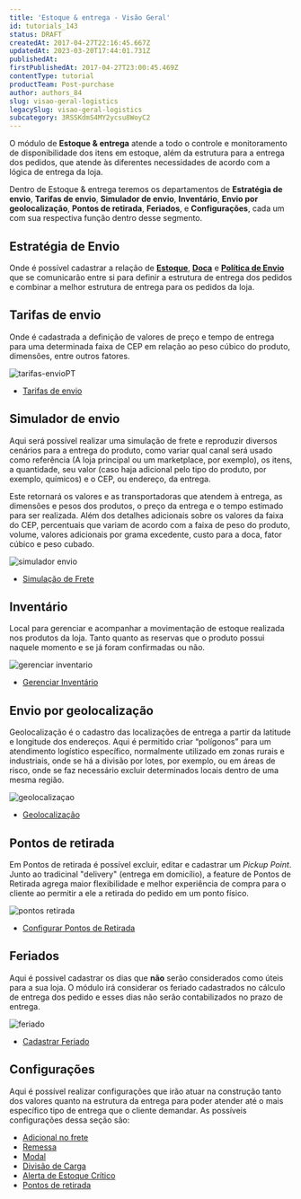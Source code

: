 ```yaml
---
title: 'Estoque & entrega - Visão Geral'
id: tutorials_143
status: DRAFT
createdAt: 2017-04-27T22:16:45.667Z
updatedAt: 2023-03-20T17:44:01.731Z
publishedAt: 
firstPublishedAt: 2017-04-27T23:00:45.469Z
contentType: tutorial
productTeam: Post-purchase
author: authors_84
slug: visao-geral-logistics
legacySlug: visao-geral-logistics
subcategory: 3RSSKdmS4MY2ycsu8WoyC2
---
```


O módulo de **Estoque & entrega** atende a todo o controle e monitoramento de disponibilidade dos itens em estoque, além da estrutura para a entrega dos pedidos, que atende às diferentes necessidades de acordo com a lógica de entrega da loja.

Dentro de Estoque & entrega teremos os departamentos de **Estratégia de envio**, **Tarifas de envio**, **Simulador de envio**, **Inventário**, **Envio por geolocalização**, **Pontos de retirada**, **Feriados**, e **Configurações**, cada um com sua respectiva função dentro desse segmento.

## Estratégia de Envio

Onde é possível cadastrar a relação de **[Estoque](https://help.vtex.com/pt/tutorial/estoque--6oIxvsVDTtGpO7y6zwhGpb)**, **[Doca](https://help.vtex.com/pt/tutorial/doca--5DY8xHEjOLYDVL41Urd5qj)** e **[Política de Envio](http://help.vtex.com/pt/tutorial/gerenciar-transportadora)** que se comunicarão entre si para definir a estrutura de entrega dos pedidos e combinar a melhor estrutura de entrega para os pedidos da loja.

## Tarifas de envio

Onde é cadastrada a definição de valores de preço e tempo de entrega para uma determinada faixa de CEP em relação ao peso cúbico do produto, dimensões, entre outros fatores.

![tarifas-envioPT](//images.ctfassets.net/alneenqid6w5/6BuxCyz2bujSpqx9Mq0CcZ/7a4f1f361c762cc7efa4f283f5e496e7/tarifas_envio.png)
- [Tarifas de envio](https://help.vtex.com/pt/tutorial/tarifas-de-envio--1Balpg3rv0854udEPedvMM)

## Simulador de envio

Aqui será possível realizar uma simulação de frete e reproduzir diversos cenários para a entrega do produto, como variar qual canal será usado como referência (A loja principal ou um marketplace, por exemplo), os itens, a quantidade, seu valor (caso haja adicional pelo tipo do produto, por exemplo, químicos) e o CEP, ou endereço, da entrega.

Este retornará os valores e as transportadoras que atendem à entrega, as dimensões e pesos dos produtos, o preço da entrega e o tempo estimado para ser realizada. Além dos detalhes adicionais sobre os valores da faixa do CEP, percentuais que variam de acordo com a faixa de peso do produto, volume, valores adicionais por grama excedente, custo para a doca, fator cúbico e peso cubado.

![simulador envio](//images.ctfassets.net/alneenqid6w5/5Chp5OU2vGVkHDXtQEayoL/d3a55f4de664d821c427933224346b54/simulador_envio.png)
- [Simulação de Frete](http://help.vtex.com/pt/tutorial/simulacao-de-frete)

## Inventário

Local para gerenciar e acompanhar a movimentação de estoque realizada nos produtos da loja. Tanto quanto as reservas que o produto possui naquele momento e se já foram confirmadas ou não.

![gerenciar inventario](//images.ctfassets.net/alneenqid6w5/7DXfGBySZsZmejB31WQBRK/c455c47a1c937d068901baee81e7cfd3/gerenciar_inventario.png)
- [Gerenciar Inventário](https://help.vtex.com/pt/tutorial/gerenciar-itens-em-estoque--tutorials_139)

## Envio por geolocalização

Geolocalização é o cadastro das localizações de entrega a partir da latitude e longitude dos endereços. Aqui é permitido criar “polígonos” para um atendimento logístico específico, normalmente utilizado em zonas rurais e industriais, onde se há a divisão por lotes, por exemplo, ou em áreas de risco, onde se faz necessário excluir determinados locais dentro de uma mesma região. 

![geolocalizaçao](//images.ctfassets.net/alneenqid6w5/4UrlnVmhHGhR2XEWU8bOwx/f3596617d3f5ba0bc5219ddd7515074f/geolocaliza__ao.png)
- [Geolocalização](http://help.vtex.com/pt/tutorial/gerenciar-geolocalizacao)

## Pontos de retirada

Em Pontos de retirada é possível excluir, editar e cadastrar um *Pickup Point*. Junto ao tradicinal "delivery" (entrega em domicílio), a feature de Pontos de Retirada agrega maior flexibilidade e melhor experiência de compra para o cliente ao permitir a ele a retirada do pedido em um ponto físico. 

![pontos retirada](//images.ctfassets.net/alneenqid6w5/t58ChaH55346tKGLDD1wu/4437f547b06d579f64ec05cabdb32356/pontos_retirada.png)

- [Configurar Pontos de Retirada](http://help.vtex.com/pt/tutorial/configurar-pontos-de-retirada-pickup-points) 
## Feriados

Aqui é possivel cadastrar os dias que **não** serão considerados como úteis para a sua loja. O módulo irá considerar os feriado cadastrados no cálculo de entrega dos pedido e esses dias não serâo contabilizados no prazo de entrega. 

![feriado](//images.ctfassets.net/alneenqid6w5/naLgWqy2UVusNnzG9FdUc/89ac9ae473a1696eef05c80e214b3f66/feriado.png)
- [Cadastrar Feriado](http://help.vtex.com/pt/tutorial/cadastrar-feriados)

## Configurações

Aqui é possível realizar configurações que irão atuar na construção tanto dos valores quanto na estrutura da entrega para poder atender até o mais específico tipo de entrega que o cliente demandar. As possíveis configurações dessa seção são: 

- [Adicional no frete](https://help.vtex.com/pt/tutorial/adicionais-de-frete--2vqGwMn0LabkOHY6zSHYNV)
- [Remessa](https://help.vtex.com/pt/tutorial/como-funciona-a-remessa--tutorials_118)
- [Modal](/pt/tutorial/como-funciona-o-modal)
- [Divisão de Carga](/pt/tutorial/como-funciona-a-divisao-de-carga)
- [Alerta de Estoque Crítico](http://help.vtex.com/pt/tutorial/configurar-o-alerta-de-estoque-critico)
- [Pontos de retirada](http://help.vtex.com/pt/tutorial/configurar-pontos-de-retirada-pickup-points)

